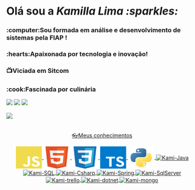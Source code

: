 <h1>Olá sou a <i>Kamilla Lima :sparkles:</i></h1>
<h3>:computer:Sou formada em análise e desenvolvimento de sistemas pela FIAP !</h3>
<h3>:hearts:Apaixonada por tecnologia e inovação! </h3>
<h3>📺Viciada em Sitcom</h3>
<h3>:cook:Fascinada por culinária</h3>
<a href="https://www.linkedin.com/in/kamillarodrigues/" target="_blank"><img src="https://img.shields.io/badge/-Linkedin-%23E4405F?style=for-the-badge&logo=linkedin&logoColor=white" target="_blank"></a>
<a href="https://letterboxd.com/KamillaLima/" target="_blank"><img src="https://img.shields.io/badge/-Letterboxd-%23E4405F?style=for-the-badge&logo=letterboxd&logoColor=white" target="_blank"></a>
<a href="https://www.skoob.com.br/usuario/10166297" target="_blank"><img src="https://img.shields.io/badge/-Skoob-%23E4405F?style=for-the-badge&logo=skoob&logoColor=white" target="_blank"></a>
<br>
<br> 
<div align="left">
  <a href="https://github.com/KamillaLima">

  <img height="262em" src="https://github-readme-stats.vercel.app/api/top-langs/?username=KamillaLima&layout=compact&langs_count=7&theme=dracula"/>
</div>
<div align="center" style="display: inline_block"><br>
  <p>👓Meus conhecimentos</p>
  <img align="center" alt="Kami-Js" height="60" width="70" src="https://raw.githubusercontent.com/devicons/devicon/master/icons/javascript/javascript-plain.svg">
  <img align="center" alt="Kami-HTML" height="60" width="70" src="https://raw.githubusercontent.com/devicons/devicon/master/icons/html5/html5-original.svg">
  <img align="center" alt="Kami-CSS" height="60" width="70" src="https://raw.githubusercontent.com/devicons/devicon/master/icons/css3/css3-original.svg">
  <img align="center" alt="Kami-CSS" height="60" width="70" src="https://raw.githubusercontent.com/devicons/devicon/master/icons/typescript/typescript-plain.svg">
  <img align="center" alt="Kami-Python" height="60" width="70" src="https://raw.githubusercontent.com/devicons/devicon/master/icons/python/python-original.svg">
  <img align="center" alt="Kami-Java" height="60" width="70" src="https://cdn.jsdelivr.net/gh/devicons/devicon/icons/java/java-original.svg">
  <img align="center" alt="Kami-SQL" height="60" width="70" src="https://cdn.jsdelivr.net/gh/devicons/devicon/icons/oracle/oracle-original.svg">
   <img  align="center" alt="Kami-Csharp" height="60" width="70"  src="https://cdn.jsdelivr.net/gh/devicons/devicon/icons/csharp/csharp-original.svg" />
   <img align="center" alt="Kami-Spring" height="60" width="70" src="https://cdn.jsdelivr.net/gh/devicons/devicon/icons/spring/spring-original.svg"> 
  <img align="center" alt="Kami-SqlServer" height="60" width="70" src="https://cdn.jsdelivr.net/gh/devicons/devicon/icons/microsoftsqlserver/microsoftsqlserver-plain-wordmark.svg" />
   <img  align="center" alt="Kami-trello" height="60" width="70"  src="https://cdn.jsdelivr.net/gh/devicons/devicon/icons/trello/trello-plain-wordmark.svg" />
    <img align="center" alt="Kami-dotnet" height="60" width="70"  src="https://cdn.jsdelivr.net/gh/devicons/devicon/icons/dot-net/dot-net-plain-wordmark.svg" />
    <img align="center" alt="Kami-mongo" height="60" width="70" src="https://cdn.jsdelivr.net/gh/devicons/devicon/icons/mongodb/mongodb-original-wordmark.svg" />
</div>
